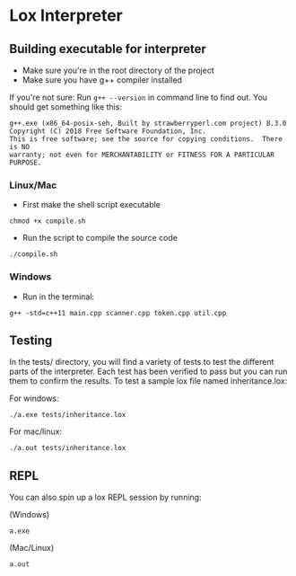 # Lox Interpreter

##  Building executable for interpreter

- Make sure you're in the root directory of the project
- Make sure you have g++ compiler installed

If you're not sure:
Run `g++ --version` in command line to find out. You should get something like this:
```
g++.exe (x86_64-posix-seh, Built by strawberryperl.com project) 8.3.0
Copyright (C) 2018 Free Software Foundation, Inc.
This is free software; see the source for copying conditions.  There is NO
warranty; not even for MERCHANTABILITY or FITNESS FOR A PARTICULAR PURPOSE.
```

### Linux/Mac
- First make the shell script executable
```
chmod +x compile.sh
```
- Run the script to compile the source code
```
./compile.sh
```

### Windows
- Run in the terminal:
```
g++ -std=c++11 main.cpp scanner.cpp token.cpp util.cpp

```


## Testing

In the tests/ directory, you will find a variety of tests to test the different parts of the interpreter. Each test has been verified to pass but you can run them to confirm the results. To test a sample lox file named inheritance.lox:

For windows:
```
./a.exe tests/inheritance.lox

```


For mac/linux:
```
./a.out tests/inheritance.lox

```

## REPL

You can also spin up a lox REPL session by running:

(Windows)
```
a.exe
```

(Mac/Linux)
```
a.out
```


